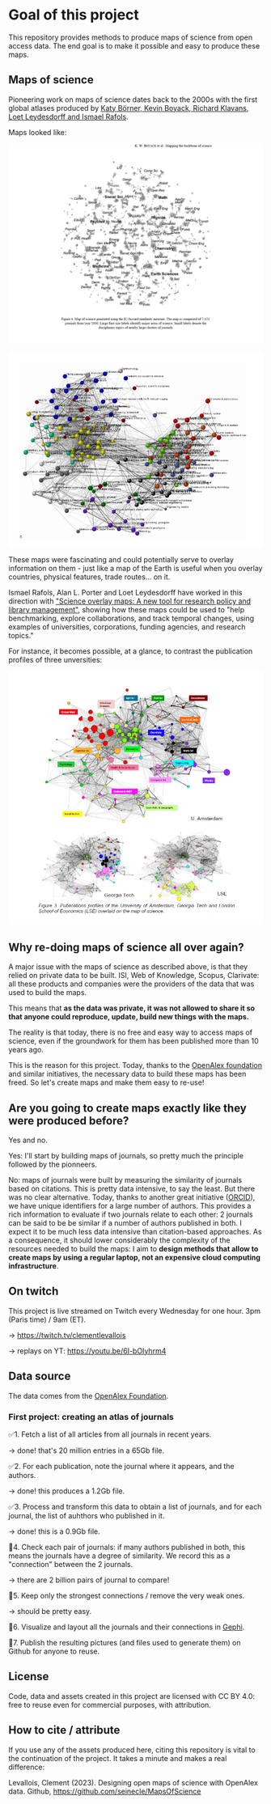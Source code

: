 # Goal of this project
This repository provides methods to produce maps of science from open access data.
The end goal is to make it possible and easy to produce these maps.

## Maps of science
Pioneering work on maps of science dates back to the 2000s with the first global atlases produced by [Katy Börner, Kevin Boyack, Richard Klavans](https://link.springer.com/article/10.1007/s11192-005-0255-6), [Loet Leydesdorff and Ismael Rafols](https://asistdl.onlinelibrary.wiley.com/doi/abs/10.1002/asi.20967).

Maps looked like:

![Mapping the Backbone of Science by Borner et al, 2005](assets/img/borner-et-al-2005.png)

![A Global Map of Science Based on the ISI Subject Categories by Leydesdorff and Rafols, 2009](assets/img/leydesdorff-rafols-2009.png)

These maps were fascinating and could potentially serve to overlay information on them - just like a map of the Earth is useful when you overlay countries, physical features, trade routes... on it.

Ismael Rafols, Alan L. Porter and Loet Leydesdorff have worked in this direction with ["Science overlay maps: A new tool for research policy and library management"](https://doi.org/10.1002/asi.21368), showing how these maps could be used to "help benchmarking, explore collaborations, and track temporal changes, using examples of universities, corporations, funding agencies, and research topics."

For instance, it becomes possible, at a glance, to contrast the publication profiles of three unversities:

![Publication profiles of the University of Amsterdam, Georgia Tech and London School of Economics (LSE)](assets/img/rafols-porter-leydesdorff-2010.png)

## Why re-doing maps of science all over again?
A major issue with the maps of science as described above, is that they relied on private data to be built. ISI, Web of Knowledge, Scopus, Clarivate: all these products and companies were the providers of the data that was used to build the maps.

This means that **as the data was private, it was not allowed to share it so that anyone could reproduce, update, build new things with the maps.**

The reality is that today, there is no free and easy way to access maps of science, even if the groundwork for them has been published more than 10 years ago.

This is the reason for this project. Today, thanks to the [OpenAlex foundation]() and similar initiatives, the necessary data to build these maps has been freed. So let's create maps and make them easy to re-use!

## Are you going to create maps exactly like they were produced before?
Yes and no.

Yes: I'll start by building maps of journals, so pretty much the principle followed by the pionneers.

No: maps of journals were built by measuring the similarity of journals based on citations. This is pretty data intensive, to say the least. But there was no clear alternative. Today, thanks to another great initiative ([ORCID](https://orcid.org/)), we have unique identifiers for a large number of authors. This provides a rich information to evaluate if two journals relate to each other: 2 journals can be said to be be similar if a number of authors published in both. I expect it to be much less data intensive than citation-based approaches. As a consequence, it should lower considerably the complexity of the resources needed to build the maps: I aim to **design methods that allow to create maps by using a regular laptop, not an expensive cloud computing infrastructure**.



## On twitch
This project is live streamed on Twitch every Wednesday for one hour.
3pm (Paris time) / 9am (ET).

-> https://twitch.tv/clementlevallois

-> replays on YT: https://youtu.be/6I-bOIyhrm4

## Data source
The data comes from the [OpenAlex Foundation](https://openalex.org/).

### First project: creating an atlas of journals

✅1. Fetch a list of all articles from all journals in recent years.

-> done! that's 20 million entries in a 65Gb file.

✅2. For each publication, note the journal where it appears, and the authors.

-> done! this produces a 1.2Gb file.

✅3. Process and transform this data to obtain a list of journals, and for each journal, the list of auhthors who published in it.

-> done! this is a 0.9Gb file.


🔨4. Check each pair of journals: if many authors published in both, this means the journals have a degree of similarity. We record this as a "connection" between the 2 journals.

-> there are 2 billion pairs of journal to compare!

🔨5. Keep only the strongest connections / remove the very weak ones.

-> should be pretty easy.

🔨6. Visualize and layout all the journals and their connections in [Gephi](https://gephi.org).

🔨7. Publish the resulting pictures (and files used to generate them) on Github for anyone to reuse.

## License
Code, data and assets created in this project are licensed with CC BY 4.0: free to reuse even for commercial purposes, with attribution.

## How to cite / attribute
If you use any of the assets produced here, citing this repository is vital to the continuation of the project. It takes a minute and makes a real difference:

Levallois, Clement (2023). Designing open maps of science with OpenAlex data. Github, https://github.com/seinecle/MapsOfScience
